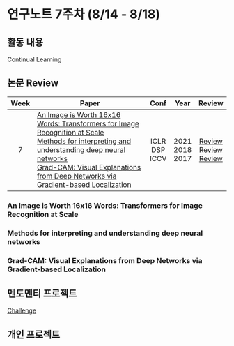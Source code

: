 # 연구노트 7주차 (8/14 - 8/18)
## 활동 내용
Continual Learning
 

## 논문 Review
| Week   | Paper                                               | Conf | Year   | Review   |
| :----: | ------------------------------------------------------- | :----: | :------------: | :------: |
| 7   |  [An Image is Worth 16x16 Words: Transformers for Image Recognition at Scale](https://arxiv.org/pdf/2010.11929.pdf)<br>[Methods for interpreting and understanding deep neural networks](https://www.sciencedirect.com/science/article/pii/S1051200417302385)<br>[Grad-CAM: Visual Explanations from Deep Networks via Gradient-based Localization](https://arxiv.org/pdf/1610.02391.pdf)   | ICLR<br>DSP<br>ICCV    | 2021<br>2018<br>2017   | [Review]()<br>[Review]()<br>[Review]() |

### An Image is Worth 16x16 Words: Transformers for Image Recognition at Scale

### Methods for interpreting and understanding deep neural networks

### Grad-CAM: Visual Explanations from Deep Networks via Gradient-based Localization


## 멘토멘티 프로젝트
[Challenge](https://www.kaggle.com/competitions/cilab-summer-intern-program-challenge/)  

## 개인 프로젝트
